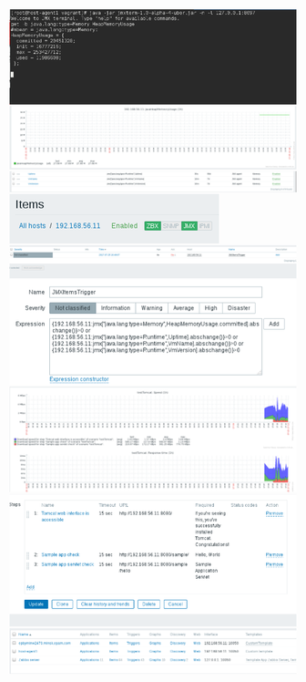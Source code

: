 <img src="Screenshot from 2017-07-25 13-29-56.png">	

<img src="Screenshot from 2017-07-25 16-41-01.png">
<img src="Screenshot from 2017-07-25 16-41-50.png">
<img src="Screenshot from 2017-07-25 16-42-31.png">
<img src="Screenshot from 2017-07-25 16-49-19.png">
<img src="Screenshot from 2017-07-25 16-49-34.png">	
<img src="Screenshot from 2017-07-25 17-12-33.png">	
<img src="Screenshot from 2017-07-25 17-12-53.png">	
<img src="Screenshot from 2017-07-25 23-11-23.png">
